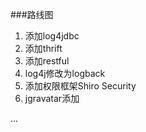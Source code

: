 ###路线图
1. 添加log4jdbc
2. 添加thrift 
3. 添加restful
4. log4j修改为logback
5. 添加权限框架Shiro Security
6. jgravatar添加

...